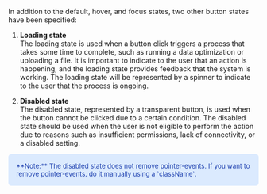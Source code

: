In addition to the default, hover, and focus states, two other button states have been specified:

1. **Loading state**<br>
The loading state is used when a button click triggers a process that takes some time to complete, such as running a data optimization or uploading a file. It is important to indicate to the user that an action is happening, and the loading state provides feedback that the system is working. The loading state will be represented by a spinner to indicate to the user that the process is ongoing.

2. **Disabled state**<br>
The disabled state, represented by a transparent button, is used when the button cannot be clicked due to a certain condition. The disabled state should be used when the user is not eligible to perform the action due to reasons such as insufficient permissions, lack of connectivity, or a disabled setting.

<div className="alert" style="background-color:#DBEAFE; color:#1E40AF; padding:16px; border-radius:6px; display:flex; align-items:center;">
  <span style="font-size: small; ">**Note:** The disabled state does not remove pointer-events. If you want to remove pointer-events, do it manually using a `className`.</span>
</div>
